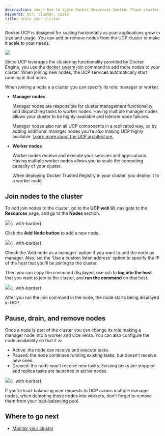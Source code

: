 ```yaml
---
description: Learn how to scale Docker Universal Control Plane cluster, by adding and removing nodes.
keywords: UCP, cluster, scale
title: Scale your cluster
---
```

Docker UCP is designed for scaling horizontally as your applications grow in size and usage. You can add or remove nodes from the UCP cluster to make it scale to your needs.

![](../images/scale-your-cluster-1.svg)

Since UCP leverages the clustering functionality provided by Docker Engine, you use the [docker swarm join](/engine/swarm/swarm-tutorial/add-nodes.md) command to add more nodes to your cluster. When joining new nodes, the UCP services automatically start running in that node.

When joining a node a a cluster you can specify its role: manager or worker.

* **Manager nodes**
    
    Manager nodes are responsible for cluster management functionality and dispatching tasks to worker nodes. Having multiple manager nodes allows your cluster to be highly-available and tolerate node failures.
    
    Manager nodes also run all UCP components in a replicated way, so by adding additional manager nodes you're also making UCP highly available. [Learn more about the UCP architecture.](../architecture.md)

* **Worker nodes**
    
    Worker nodes receive and execute your services and applications. Having multiple worker nodes allows you to scale the computing capacity of your cluster.
    
    When deploying Docker Trusted Registry in your cluster, you deploy it to a worker node.

## Join nodes to the cluster

To add join nodes to the cluster, go to the **UCP web UI**, navigate to the **Resources** page, and go to the **Nodes** section.

![](../images/scale-your-cluster-1.png){: .with-border}

Click the **Add Node button** to add a new node.

![](../images/scale-your-cluster-2.png){: .with-border}

Check the 'Add node as a manager' option if you want to add the node as manager. Also, set the 'Use a custom listen address' option to specify the IP of the host that you'll be joining to the cluster.

Then you can copy the command displayed, use ssh to **log into the host** that you want to join to the cluster, and **run the command** on that host.

![](../images/scale-your-cluster-3.png){: .with-border}

After you run the join command in the node, the node starts being displayed in UCP.

## Pause, drain, and remove nodes

Once a node is part of the cluster you can change its role making a manager node into a worker and vice versa. You can also configure the node availability so that it is:

* Active: the node can receive and execute tasks.
* Paused: the node continues running existing tasks, but doesn't receive new ones.
* Drained: the node won't receive new tasks. Existing tasks are stopped and replica tasks are launched in active nodes.

![](../images/scale-your-cluster-4.png){: .with-border}

If you're load-balancing user requests to UCP across multiple manager nodes, when demoting those nodes into workers, don't forget to remove them from your load-balancing pool.

## Where to go next

* [Monitor your cluster](../monitor/index.md)